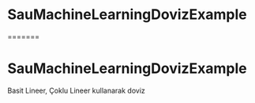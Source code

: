 # SauMachineLearningDovizExample
=======
# SauMachineLearningDovizExample
Basit Lineer, Çoklu Lineer kullanarak doviz